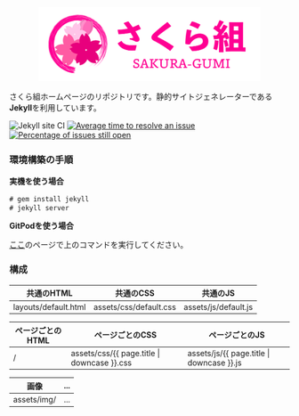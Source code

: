 <p align="center">
  <a href="https://sakuragumi.tk">
    <img
      alt="さくら組"
      src="assets/img/sakuragumiTitle.svg"
      width="400"
    />
  </a>
</p>

さくら組ホームページのリポジトリです。静的サイトジェネレーターである**Jekyll**を利用しています。

![Jekyll site CI](https://github.com/sakuraJunior/new_homepage/workflows/Jekyll%20site%20CI/badge.svg)
[![Average time to resolve an issue](http://isitmaintained.com/badge/resolution/sakuraJunior/new_homepage.svg)](http://isitmaintained.com/project/sakuraJunior/new_homepage "Average time to resolve an issue")
[![Percentage of issues still open](http://isitmaintained.com/badge/open/sakuraJunior/new_homepage.svg)](http://isitmaintained.com/project/sakuraJunior/new_homepage "Percentage of issues still open")

### 環境構築の手順

**実機を使う場合**
```
# gem install jekyll
# jekyll server
```
**GitPodを使う場合**

[ここ](https://gitpod.io/#https://github.com/sakuraJunior/new_homepage)のページで上のコマンドを実行してください。

### 構成
共通のHTML | 共通のCSS | 共通のJS
--- | --- | ---
layouts/default.html | assets/css/default.css | assets/js/default.js

ページごとのHTML | ページごとのCSS | ページごとのJS
--- | --- | ---
/ | assets/css/{{ page.title &#124; downcase }}.css | assets/js/{{ page.title &#124; downcase }}.js

画像 | ...
--- | ---
assets/img/ | ...
